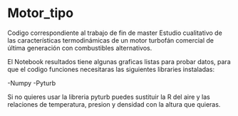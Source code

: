 # Motor_tipo
Codigo correspondiente al trabajo de fin de master Estudio cualitativo de las características termodinámicas de un motor turbofán comercial de última generación con combustibles alternativos.

El Notebook resultados tiene algunas graficas listas para probar datos, para que el codigo funciones necesitaras las siguientes libraries instaladas:

-Numpy
-Pyturb

Si no quieres usar la libreria pyturb puedes sustituir la R del aire y las relaciones de temperatura, presion y densidad con la altura que quieras.
